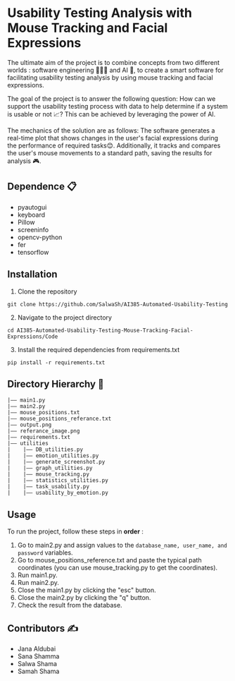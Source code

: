 Usability Testing Analysis with Mouse Tracking and Facial Expressions
===

The ultimate aim of the project is to combine concepts from two different worlds : software engineering 👩🏻‍💻 and AI 🤖, to create a smart software for facilitating usability testing analysis by using mouse tracking and facial expressions.

The goal of the project is to answer the following question: How can we support the usability testing process with data to help determine if a system is usable or not 📈? This can be achieved by leveraging the power of AI.

The mechanics of the solution are as follows: The software generates a real-time plot that shows changes in the user's facial expressions during the performance of required tasks😊. Additionally, it tracks and compares the user's mouse movements to a standard path, saving the results for analysis 🎮. 

## Dependence 📋
- pyautogui
- keyboard
- Pillow
- screeninfo
- opencv-python
- fer
- tensorflow

## Installation
1. Clone the repository
```
git clone https://github.com/SalwaSh/AI385-Automated-Usability-Testing
```
2. Navigate to the project directory
```
cd AI385-Automated-Usability-Testing-Mouse-Tracking-Facial-Expressions/Code
```
3. Install the required dependencies from requirements.txt
```
pip install -r requirements.txt
```

## Directory Hierarchy 📂
```
|—— main1.py
|—— main2.py
|—— mouse_positions.txt
|—— mouse_positions_referance.txt
|—— output.png
|—— referance_image.png
|—— requirements.txt
|—— utilities
|    |—— DB_utilities.py
|    |—— emotion_utilities.py
|    |—— generate_screenshot.py
|    |—— graph_utilities.py
|    |—— mouse_tracking.py
|    |—— statistics_utilities.py
|    |—— task_usability.py
|    |—— usability_by_emotion.py

```
## Usage

To run the project, follow these steps in **order** :

1. Go to main2.py and assign values to the ``` database_name, user_name, and password ``` variables.
2. Go to mouse_positions_reference.txt and paste the typical path coordinates (you can use mouse_tracking.py to get the coordinates).
3. Run main1.py.
4. Run main2.py.
5. Close the main1.py by clicking the "esc" button.
6. Close the main2.py by clicking the "q" button.
7. Check the result from the database.

## Contributors ✍️

- Jana Aldubai
- Sana Shamma
- Salwa Shama
- Samah Shama

